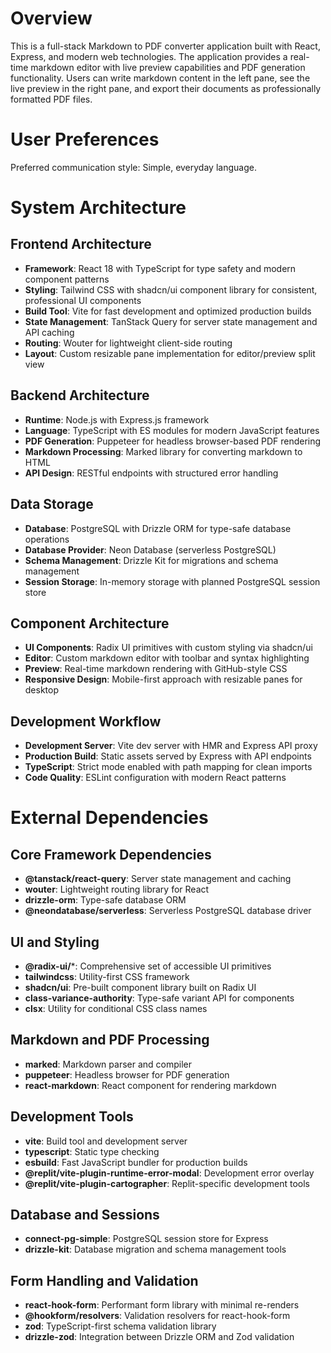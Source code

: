 # Overview

This is a full-stack Markdown to PDF converter application built with React, Express, and modern web technologies. The application provides a real-time markdown editor with live preview capabilities and PDF generation functionality. Users can write markdown content in the left pane, see the live preview in the right pane, and export their documents as professionally formatted PDF files.

# User Preferences

Preferred communication style: Simple, everyday language.

# System Architecture

## Frontend Architecture
- **Framework**: React 18 with TypeScript for type safety and modern component patterns
- **Styling**: Tailwind CSS with shadcn/ui component library for consistent, professional UI components
- **Build Tool**: Vite for fast development and optimized production builds
- **State Management**: TanStack Query for server state management and API caching
- **Routing**: Wouter for lightweight client-side routing
- **Layout**: Custom resizable pane implementation for editor/preview split view

## Backend Architecture
- **Runtime**: Node.js with Express.js framework
- **Language**: TypeScript with ES modules for modern JavaScript features
- **PDF Generation**: Puppeteer for headless browser-based PDF rendering
- **Markdown Processing**: Marked library for converting markdown to HTML
- **API Design**: RESTful endpoints with structured error handling

## Data Storage
- **Database**: PostgreSQL with Drizzle ORM for type-safe database operations
- **Database Provider**: Neon Database (serverless PostgreSQL)
- **Schema Management**: Drizzle Kit for migrations and schema management
- **Session Storage**: In-memory storage with planned PostgreSQL session store

## Component Architecture
- **UI Components**: Radix UI primitives with custom styling via shadcn/ui
- **Editor**: Custom markdown editor with toolbar and syntax highlighting
- **Preview**: Real-time markdown rendering with GitHub-style CSS
- **Responsive Design**: Mobile-first approach with resizable panes for desktop

## Development Workflow
- **Development Server**: Vite dev server with HMR and Express API proxy
- **Production Build**: Static assets served by Express with API endpoints
- **TypeScript**: Strict mode enabled with path mapping for clean imports
- **Code Quality**: ESLint configuration with modern React patterns

# External Dependencies

## Core Framework Dependencies
- **@tanstack/react-query**: Server state management and caching
- **wouter**: Lightweight routing library for React
- **drizzle-orm**: Type-safe database ORM
- **@neondatabase/serverless**: Serverless PostgreSQL database driver

## UI and Styling
- **@radix-ui/***: Comprehensive set of accessible UI primitives
- **tailwindcss**: Utility-first CSS framework
- **shadcn/ui**: Pre-built component library built on Radix UI
- **class-variance-authority**: Type-safe variant API for components
- **clsx**: Utility for conditional CSS class names

## Markdown and PDF Processing
- **marked**: Markdown parser and compiler
- **puppeteer**: Headless browser for PDF generation
- **react-markdown**: React component for rendering markdown

## Development Tools
- **vite**: Build tool and development server
- **typescript**: Static type checking
- **esbuild**: Fast JavaScript bundler for production builds
- **@replit/vite-plugin-runtime-error-modal**: Development error overlay
- **@replit/vite-plugin-cartographer**: Replit-specific development tools

## Database and Sessions
- **connect-pg-simple**: PostgreSQL session store for Express
- **drizzle-kit**: Database migration and schema management tools

## Form Handling and Validation
- **react-hook-form**: Performant form library with minimal re-renders
- **@hookform/resolvers**: Validation resolvers for react-hook-form
- **zod**: TypeScript-first schema validation library
- **drizzle-zod**: Integration between Drizzle ORM and Zod validation